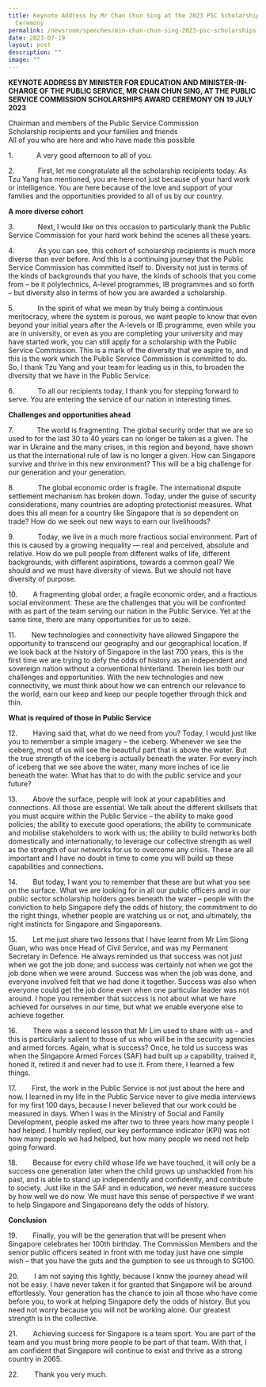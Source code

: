 ```yaml
---
title: Keynote Address by Mr Chan Chun Sing at the 2023 PSC Scholarships Award
  Ceremony
permalink: /newsroom/speeches/min-chan-chun-sing-2023-psc-scholarships-award-ceremony/
date: 2023-07-19
layout: post
description: ""
image: ""
---
```

**KEYNOTE ADDRESS BY MINISTER FOR EDUCATION AND MINISTER-IN-CHARGE OF THE PUBLIC SERVICE, MR CHAN CHUN SING, AT THE PUBLIC SERVICE COMMISSION SCHOLARSHIPS AWARD CEREMONY ON 19 JULY 2023**

Chairman and members of the Public Service Commission
<br> Scholarship recipients and your families and friends
<br> All of you who are here and who have made this possible

1.&nbsp;&nbsp;&nbsp;&nbsp;&nbsp;&nbsp;&nbsp;&nbsp;&nbsp;&nbsp;&nbsp; A very good afternoon to all of you.

2.&nbsp;&nbsp;&nbsp;&nbsp;&nbsp;&nbsp;&nbsp;&nbsp;&nbsp;&nbsp;&nbsp; First, let me congratulate all the scholarship recipients today. As Tzu Yang has mentioned, you are here not just because of your hard work or intelligence. You are here because of the love and support of your families and the opportunities provided to all of us by our country.

**A more diverse cohort**

3.&nbsp;&nbsp;&nbsp;&nbsp;&nbsp;&nbsp;&nbsp;&nbsp;&nbsp;&nbsp;&nbsp; Next, I would like on this occasion to particularly thank the Public Service Commission for your hard work behind the scenes all these years.

4.&nbsp;&nbsp;&nbsp;&nbsp;&nbsp;&nbsp;&nbsp;&nbsp;&nbsp;&nbsp;&nbsp; As you can see, this cohort of scholarship recipients is much more diverse than ever before. And this is a continuing journey that the Public Service Commission has committed itself to. Diversity not just in terms of the kinds of backgrounds that you have, the kinds of schools that you come from – be it polytechnics, A-level programmes, IB programmes and so forth – but diversity also in terms of how you are awarded a scholarship.

5.&nbsp;&nbsp;&nbsp;&nbsp;&nbsp;&nbsp;&nbsp;&nbsp;&nbsp;&nbsp;&nbsp; In the spirit of what we mean by truly being a continuous meritocracy, where the system is porous, we want people to know that even beyond your initial years after the A-levels or IB programme, even while you are in university, or even as you are completing your university and may have started work, you can still apply for a scholarship with the Public Service Commission. This is a mark of the diversity that we aspire to, and this is the work which the Public Service Commission is committed to do. So, I thank Tzu Yang and your team for leading us in this, to broaden the diversity that we have in the Public Service.

6.&nbsp;&nbsp;&nbsp;&nbsp;&nbsp;&nbsp;&nbsp;&nbsp;&nbsp;&nbsp;&nbsp; To all our recipients today, I thank you for stepping forward to serve. You are entering the service of our nation in interesting times.

**Challenges and opportunities ahead**

7.&nbsp;&nbsp;&nbsp;&nbsp;&nbsp;&nbsp;&nbsp;&nbsp;&nbsp;&nbsp;&nbsp; The world is fragmenting. The global security order that we are so used to for the last 30 to 40 years can no longer be taken as a given. The war in Ukraine and the many crises, in this region and beyond, have shown us that the international rule of law is no longer a given. How can Singapore survive and thrive in this new environment? This will be a big challenge for our generation and your generation.

8.&nbsp;&nbsp;&nbsp;&nbsp;&nbsp;&nbsp;&nbsp;&nbsp;&nbsp;&nbsp;&nbsp; The global economic order is fragile. The international dispute settlement mechanism has broken down. Today, under the guise of security considerations, many countries are adopting protectionist measures. What does this all mean for a country like Singapore that is so dependent on trade? How do we seek out new ways to earn our livelihoods?

9.&nbsp;&nbsp;&nbsp;&nbsp;&nbsp;&nbsp;&nbsp;&nbsp;&nbsp;&nbsp;&nbsp; Today, we live in a much more fractious social environment. Part of this is caused by a growing inequality — real and perceived, absolute and relative. How do we pull people from different walks of life, different backgrounds, with different aspirations, towards a common goal? We should and we must have diversity of views. But we should not have diversity of purpose.

10.&nbsp;&nbsp;&nbsp;&nbsp;&nbsp;&nbsp;&nbsp; A fragmenting global order, a fragile economic order, and a fractious social environment. These are the challenges that you will be confronted with as part of the team serving our nation in the Public Service. Yet at the same time, there are many opportunities for us to seize.

11.&nbsp;&nbsp;&nbsp;&nbsp;&nbsp;&nbsp;&nbsp; New technologies and connectivity have allowed Singapore the opportunity to transcend our geography and our geographical location. If we look back at the history of Singapore in the last 700 years, this is the first time we are trying to defy the odds of history as an independent and sovereign nation without a conventional hinterland. Therein lies both our challenges and opportunities. With the new technologies and new connectivity, we must think about how we can entrench our relevance to the world, earn our keep and keep our people together through thick and thin.

**What is required of those in Public Service**

12.&nbsp;&nbsp;&nbsp;&nbsp;&nbsp;&nbsp;&nbsp; Having said that, what do we need from you? Today, I would just like you to remember a simple imagery – the iceberg. Whenever we see the iceberg, most of us will see the beautiful part that is above the water. But the true strength of the iceberg is actually beneath the water. For every inch of iceberg that we see above the water, many more inches of ice lie beneath the water. What has that to do with the public service and your future?

13.&nbsp;&nbsp;&nbsp;&nbsp;&nbsp;&nbsp;&nbsp; Above the surface, people will look at your capabilities and connections. All those are essential. We talk about the different skillsets that you must acquire within the Public Service – the ability to make good policies; the ability to execute good operations; the ability to communicate and mobilise stakeholders to work with us; the ability to build networks both domestically and internationally, to leverage our collective strength as well as the strength of our networks for us to overcome any crisis. These are all important and I have no doubt in time to come you will build up these capabilities and connections.

14.&nbsp;&nbsp;&nbsp;&nbsp;&nbsp;&nbsp;&nbsp; But today, I want you to remember that these are but what you see on the surface. What we are looking for in all our public officers and in our public sector scholarship holders goes beneath the water – people with the conviction to help Singapore defy the odds of history, the commitment to do the right things, whether people are watching us or not, and ultimately, the right instincts for Singapore and Singaporeans.

15.&nbsp;&nbsp;&nbsp;&nbsp;&nbsp;&nbsp;&nbsp; Let me just share two lessons that I have learnt from Mr Lim Siong Guan, who was once Head of Civil Service, and was my Permanent Secretary in Defence. He always reminded us that success was not just when we got the job done; and success was certainly not when we got the job done when we were around. Success was when the job was done, and everyone involved felt that we had done it together. Success was also when everyone could get the job done even when one particular leader was not around. I hope you remember that success is not about what we have achieved for ourselves in our time, but what we enable everyone else to achieve together.

16.&nbsp;&nbsp;&nbsp;&nbsp;&nbsp;&nbsp;&nbsp; There was a second lesson that Mr Lim used to share with us – and this is particularly salient to those of us who will be in the security agencies and armed forces. Again, what is success? Once, he told us success was when the Singapore Armed Forces (SAF) had built up a capability, trained it, honed it, retired it and never had to use it. From there, I learned a few things.

17.&nbsp;&nbsp;&nbsp;&nbsp;&nbsp;&nbsp;&nbsp; First, the work in the Public Service is not just about the here and now. I learned in my life in the Public Service never to give media interviews for my first 100 days, because I never believed that our work could be measured in days. When I was in the Ministry of Social and Family Development, people asked me after two to three years how many people I had helped. I humbly replied, our key performance indicator (KPI) was not how many people we had helped, but how many people we need not help going forward.

18.&nbsp;&nbsp;&nbsp;&nbsp;&nbsp;&nbsp;&nbsp; Because for every child whose life we have touched, it will only be a success one generation later when the child grows up unshackled from his past, and is able to stand up independently and confidently, and contribute to society. Just like in the SAF and in education, we never measure success by how well we do now. We must have this sense of perspective if we want to help Singapore and Singaporeans defy the odds of history.

**Conclusion**

19.&nbsp;&nbsp;&nbsp;&nbsp;&nbsp;&nbsp;&nbsp; Finally, you will be the generation that will be present when Singapore celebrates her 100th birthday. The Commission Members and the senior public officers seated in front with me today just have one simple wish – that you have the guts and the gumption to see us through to SG100.

20.&nbsp;&nbsp;&nbsp;&nbsp;&nbsp;&nbsp;&nbsp; I am not saying this lightly, because I know the journey ahead will not be easy. I have never taken it for granted that Singapore will be around effortlessly. Your generation has the chance to join all those who have come before you, to work at helping Singapore defy the odds of history. But you need not worry because you will not be working alone. Our greatest strength is in the collective.

21.&nbsp;&nbsp;&nbsp;&nbsp;&nbsp;&nbsp;&nbsp; Achieving success for Singapore is a team sport. You are part of the team and you must bring more people to be part of that team. With that, I am confident that Singapore will continue to exist and thrive as a strong country in 2065.

22.&nbsp;&nbsp;&nbsp;&nbsp;&nbsp;&nbsp;&nbsp; Thank you very much.


